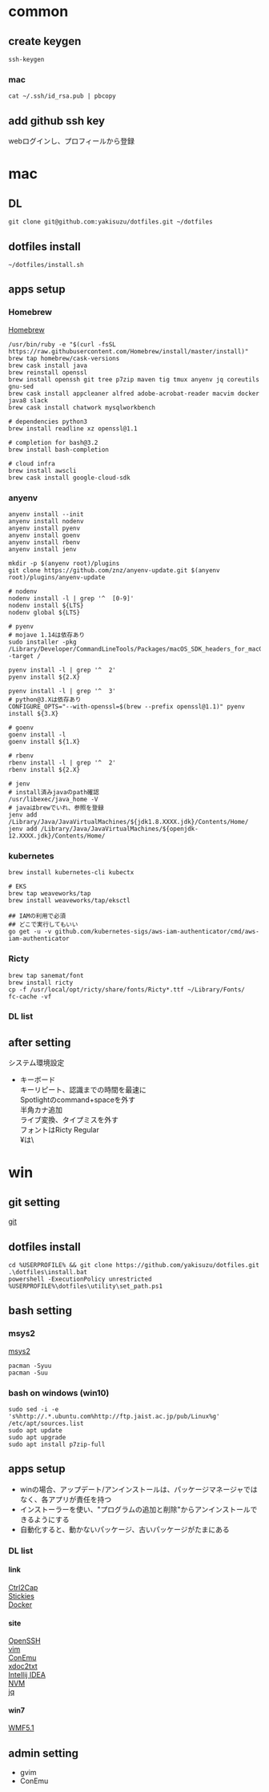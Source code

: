 # common
## create keygen
`ssh-keygen`  

### mac
`cat ~/.ssh/id_rsa.pub | pbcopy`

## add github ssh key
webログインし、プロフィールから登録  


# mac
## DL
`git clone git@github.com:yakisuzu/dotfiles.git ~/dotfiles`  

## dotfiles install
`~/dotfiles/install.sh`  

## apps setup
### Homebrew
[Homebrew](https://brew.sh/index_ja)  
```
/usr/bin/ruby -e "$(curl -fsSL https://raw.githubusercontent.com/Homebrew/install/master/install)"
brew tap homebrew/cask-versions
brew cask install java
brew reinstall openssl
brew install openssh git tree p7zip maven tig tmux anyenv jq coreutils gnu-sed
brew cask install appcleaner alfred adobe-acrobat-reader macvim docker java8 slack
brew cask install chatwork mysqlworkbench

# dependencies python3
brew install readline xz openssl@1.1

# completion for bash@3.2
brew install bash-completion

# cloud infra
brew install awscli
brew cask install google-cloud-sdk
```

### anyenv
```
anyenv install --init
anyenv install nodenv
anyenv install pyenv
anyenv install goenv
anyenv install rbenv
anyenv install jenv

mkdir -p $(anyenv root)/plugins
git clone https://github.com/znz/anyenv-update.git $(anyenv root)/plugins/anyenv-update

# nodenv
nodenv install -l | grep '^  [0-9]'
nodenv install ${LTS}
nodenv global ${LTS}

# pyenv
# mojave 1.14は依存あり
sudo installer -pkg /Library/Developer/CommandLineTools/Packages/macOS_SDK_headers_for_macOS_10.14.pkg -target /

pyenv install -l | grep '^  2'
pyenv install ${2.X}

pyenv install -l | grep '^  3'
# python@3.Xは依存あり
CONFIGURE_OPTS="--with-openssl=$(brew --prefix openssl@1.1)" pyenv install ${3.X}

# goenv
goenv install -l
goenv install ${1.X}

# rbenv
rbenv install -l | grep '^  2'
rbenv install ${2.X}

# jenv
# install済みjavaのpath確認
/usr/libexec/java_home -V
# javaはbrewでいれ、参照を登録
jenv add /Library/Java/JavaVirtualMachines/${jdk1.8.XXXX.jdk}/Contents/Home/
jenv add /Library/Java/JavaVirtualMachines/${openjdk-12.XXXX.jdk}/Contents/Home/
```

### kubernetes
```
brew install kubernetes-cli kubectx

# EKS
brew tap weaveworks/tap
brew install weaveworks/tap/eksctl

## IAMの利用で必須
## どこで実行してもいい
go get -u -v github.com/kubernetes-sigs/aws-iam-authenticator/cmd/aws-iam-authenticator
```

### Ricty
```
brew tap sanemat/font
brew install ricty
cp -f /usr/local/opt/ricty/share/fonts/Ricty*.ttf ~/Library/Fonts/
fc-cache -vf
```

### DL list


## after setting
システム環境設定  
- キーボード  
キーリピート、認識までの時間を最速に  
Spotlightのcommand+spaceを外す  
半角カナ追加  
ライブ変換、タイプミスを外す  
フォントはRicty Regular  
¥は\  

# win
## git setting
[git](https://github.com/git-for-windows/git/releases/latest)  

## dotfiles install
```
cd %USERPROFILE% && git clone https://github.com/yakisuzu/dotfiles.git  
.\dotfiles\install.bat  
powershell -ExecutionPolicy unrestricted %USERPROFILE%\dotfiles\utility\set_path.ps1  
```

## bash setting
### msys2
[msys2](http://sourceforge.net/projects/msys2/files/latest/download)  
```
pacman -Syuu  
pacman -Suu  
```

### bash on windows (win10)
```
sudo sed -i -e 's%http://.*.ubuntu.com%http://ftp.jaist.ac.jp/pub/Linux%g' /etc/apt/sources.list  
sudo apt update  
sudo apt upgrade  
sudo apt install p7zip-full  
```

## apps setup
- winの場合、アップデート/アンインストールは、パッケージマネージャではなく、各アプリが責任を持つ  
- インストーラーを使い、"プログラムの追加と削除"からアンインストールできるようにする  
- 自動化すると、動かないパッケージ、古いパッケージがたまにある  

### DL list
#### link
[Ctrl2Cap](http://download.sysinternals.com/files/Ctrl2Cap.zip)  
[Stickies](http://www.zhornsoftware.co.uk/support/kb00013-7.1e.exe)  
[Docker](https://download.docker.com/win/stable/Docker%20for%20Windows%20Installer.exe)  

#### site
[OpenSSH](https://github.com/PowerShell/Win32-OpenSSH/releases/latest)  
[vim](https://github.com/koron/vim-kaoriya/releases/latest)  
[ConEmu](https://github.com/Maximus5/ConEmu/releases/latest)  
[xdoc2txt](http://ebstudio.info/home/xdoc2txt.html)  
[Intellij IDEA](https://www.jetbrains.com/idea/download/download-thanks.html?platform=windows)  
[NVM](https://github.com/coreybutler/nvm-windows/releases/latest)  
[jq](https://stedolan.github.io/jq/download/)  

#### win7
[WMF5.1](https://go.microsoft.com/fwlink/?linkid=839523)  

## admin setting
- gvim  
- ConEmu  
